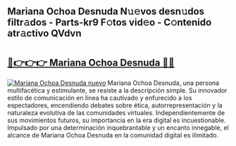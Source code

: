 ## Mariana Ochoa Desnuda N𝚞𝚎vos desn𝚞dos filtr𝚊dos - Parts-kr9 F𝚘tos vid𝚎o - C𝚘ntenido atr𝚊ctivo QVdvn

# <h2><a href="http://mbdpuw.tromn.icu/?c=Mariana+Ochoa+Desnuda">🔗👉👉👉 Mariana Ochoa Desnuda 🔗🔗</a></h2>

[![Mariana Ochoa Desnuda nuevo](https://i.imgur.com/pEAQMta.gif)](http://mbdpuw.tromn.icu/?c=Mariana+Ochoa+Desnuda)
Mariana Ochoa Desnuda, una persona multifacética y estimulante, se resiste a la descripción simple. Su innovador estilo de comunicación en línea ha cautivado y enfurecido a los espectadores, encendiendo debates sobre ética, autorrepresentación y la naturaleza evolutiva de las comunidades virtuales. Independientemente de sus movimientos futuros, su importancia en la era digital es incuestionable. Impulsado por una determinación inquebrantable y un encanto innegable, el alcance de Mariana Ochoa Desnuda en la comunidad digital es ilimitado.
